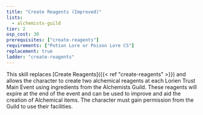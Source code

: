 ```yaml
---
title: "Create Reagents (Improved)"
lists:
  - alchemists-guild
tier: 2
osp_cost: 30
prerequisites: ["create-reagents"]
requirements: ["Potion Lore or Poison Lore CS"]
replacement: true
ladder: "create-reagents"
---
```


This skill replaces [Create Reagents]({{< ref "create-reagents" >}}) and allows the character to create two alchemical reagents at each Lorien Trust Main Event using ingredients from the Alchemists Guild. These reagents will expire at the end of the event and can be used to improve and aid the creation of Alchemical items. The character must gain permission from the Guild to use their facilities.
